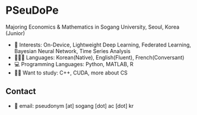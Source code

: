 # PSeuDoPe

Majoring Economics & Mathematics in Sogang University, Seoul, Korea (Junior)

* 💖 Interests: On-Device, Lightweight Deep Learning, Federated Learning, Bayesian Neural Network, Time Series Analysis
* 👱🏻‍♀️ Languages: Korean(Native), English(Fluent), French(Conversant)
* 💻 Programming Languages: Python, MATLAB, R
* ✍🏻 Want to study: C++, CUDA, more about CS

## Contact
* 📃 email: pseudonym [at] sogang [dot] ac [dot] kr
